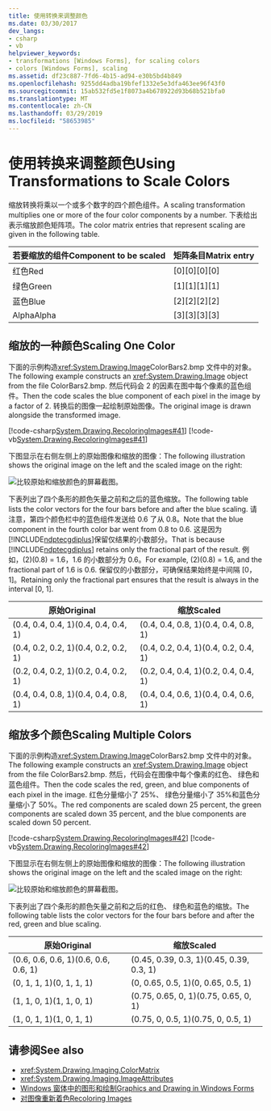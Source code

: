 ```yaml
---
title: 使用转换来调整颜色
ms.date: 03/30/2017
dev_langs:
- csharp
- vb
helpviewer_keywords:
- transformations [Windows Forms], for scaling colors
- colors [Windows Forms], scaling
ms.assetid: df23c887-7fd6-4b15-ad94-e30b5bd4b849
ms.openlocfilehash: 9255dd4adba19bfef1332e5e3dfa463ee96f43f0
ms.sourcegitcommit: 15ab532fd5e1f8073a4b678922d93b68b521bfa0
ms.translationtype: MT
ms.contentlocale: zh-CN
ms.lasthandoff: 03/29/2019
ms.locfileid: "58653985"
---
```

# <a name="using-transformations-to-scale-colors"></a><span data-ttu-id="54d88-102">使用转换来调整颜色</span><span class="sxs-lookup"><span data-stu-id="54d88-102">Using Transformations to Scale Colors</span></span>
<span data-ttu-id="54d88-103">缩放转换将乘以一个或多个数字的四个颜色组件。</span><span class="sxs-lookup"><span data-stu-id="54d88-103">A scaling transformation multiplies one or more of the four color components by a number.</span></span> <span data-ttu-id="54d88-104">下表给出表示缩放颜色矩阵项。</span><span class="sxs-lookup"><span data-stu-id="54d88-104">The color matrix entries that represent scaling are given in the following table.</span></span>  
  
|<span data-ttu-id="54d88-105">若要缩放的组件</span><span class="sxs-lookup"><span data-stu-id="54d88-105">Component to be scaled</span></span>|<span data-ttu-id="54d88-106">矩阵条目</span><span class="sxs-lookup"><span data-stu-id="54d88-106">Matrix entry</span></span>|  
|----------------------------|------------------|  
|<span data-ttu-id="54d88-107">红色</span><span class="sxs-lookup"><span data-stu-id="54d88-107">Red</span></span>|<span data-ttu-id="54d88-108">[0][0]</span><span class="sxs-lookup"><span data-stu-id="54d88-108">[0][0]</span></span>|  
|<span data-ttu-id="54d88-109">绿色</span><span class="sxs-lookup"><span data-stu-id="54d88-109">Green</span></span>|<span data-ttu-id="54d88-110">[1][1]</span><span class="sxs-lookup"><span data-stu-id="54d88-110">[1][1]</span></span>|  
|<span data-ttu-id="54d88-111">蓝色</span><span class="sxs-lookup"><span data-stu-id="54d88-111">Blue</span></span>|<span data-ttu-id="54d88-112">[2][2]</span><span class="sxs-lookup"><span data-stu-id="54d88-112">[2][2]</span></span>|  
|<span data-ttu-id="54d88-113">Alpha</span><span class="sxs-lookup"><span data-stu-id="54d88-113">Alpha</span></span>|<span data-ttu-id="54d88-114">[3][3]</span><span class="sxs-lookup"><span data-stu-id="54d88-114">[3][3]</span></span>|  
  
## <a name="scaling-one-color"></a><span data-ttu-id="54d88-115">缩放的一种颜色</span><span class="sxs-lookup"><span data-stu-id="54d88-115">Scaling One Color</span></span>  
 <span data-ttu-id="54d88-116">下面的示例构造<xref:System.Drawing.Image>ColorBars2.bmp 文件中的对象。</span><span class="sxs-lookup"><span data-stu-id="54d88-116">The following example constructs an <xref:System.Drawing.Image> object from the file ColorBars2.bmp.</span></span> <span data-ttu-id="54d88-117">然后代码会 2 的因素在图中每个像素的蓝色组件。</span><span class="sxs-lookup"><span data-stu-id="54d88-117">Then the code scales the blue component of each pixel in the image by a factor of 2.</span></span> <span data-ttu-id="54d88-118">转换后的图像一起绘制原始图像。</span><span class="sxs-lookup"><span data-stu-id="54d88-118">The original image is drawn alongside the transformed image.</span></span>  
  
 [!code-csharp[System.Drawing.RecoloringImages#41](~/samples/snippets/csharp/VS_Snippets_Winforms/System.Drawing.RecoloringImages/CS/Class1.cs#41)]
 [!code-vb[System.Drawing.RecoloringImages#41](~/samples/snippets/visualbasic/VS_Snippets_Winforms/System.Drawing.RecoloringImages/VB/Class1.vb#41)]  
  
 <span data-ttu-id="54d88-119">下图显示在右侧左侧上的原始图像和缩放的图像：</span><span class="sxs-lookup"><span data-stu-id="54d88-119">The following illustration shows the original image on the left and the scaled image on the right:</span></span>  
  
 ![比较原始和缩放颜色的屏幕截图。](./media/using-transformations-to-scale-colors/four-bar-scale-one-color.png)  
  
 <span data-ttu-id="54d88-121">下表列出了四个条形的颜色矢量之前和之后的蓝色缩放。</span><span class="sxs-lookup"><span data-stu-id="54d88-121">The following table lists the color vectors for the four bars before and after the blue scaling.</span></span> <span data-ttu-id="54d88-122">请注意，第四个颜色栏中的蓝色组件发送给 0.6 了从 0.8。</span><span class="sxs-lookup"><span data-stu-id="54d88-122">Note that the blue component in the fourth color bar went from 0.8 to 0.6.</span></span> <span data-ttu-id="54d88-123">这是因为[!INCLUDE[ndptecgdiplus](../../../../includes/ndptecgdiplus-md.md)]保留仅结果的小数部分。</span><span class="sxs-lookup"><span data-stu-id="54d88-123">That is because [!INCLUDE[ndptecgdiplus](../../../../includes/ndptecgdiplus-md.md)] retains only the fractional part of the result.</span></span> <span data-ttu-id="54d88-124">例如，(2)(0.8) = 1.6，1.6 的小数部分为 0.6。</span><span class="sxs-lookup"><span data-stu-id="54d88-124">For example, (2)(0.8) = 1.6, and the fractional part of 1.6 is 0.6.</span></span> <span data-ttu-id="54d88-125">保留仅的小数部分，可确保结果始终是中间隔 [0，1]。</span><span class="sxs-lookup"><span data-stu-id="54d88-125">Retaining only the fractional part ensures that the result is always in the interval [0, 1].</span></span>  
  
|<span data-ttu-id="54d88-126">原始</span><span class="sxs-lookup"><span data-stu-id="54d88-126">Original</span></span>|<span data-ttu-id="54d88-127">缩放</span><span class="sxs-lookup"><span data-stu-id="54d88-127">Scaled</span></span>|  
|--------------|------------|  
|<span data-ttu-id="54d88-128">(0.4, 0.4, 0.4, 1)</span><span class="sxs-lookup"><span data-stu-id="54d88-128">(0.4, 0.4, 0.4, 1)</span></span>|<span data-ttu-id="54d88-129">(0.4, 0.4, 0.8, 1)</span><span class="sxs-lookup"><span data-stu-id="54d88-129">(0.4, 0.4, 0.8, 1)</span></span>|  
|<span data-ttu-id="54d88-130">(0.4, 0.2, 0.2, 1)</span><span class="sxs-lookup"><span data-stu-id="54d88-130">(0.4, 0.2, 0.2, 1)</span></span>|<span data-ttu-id="54d88-131">(0.4, 0.2, 0.4, 1)</span><span class="sxs-lookup"><span data-stu-id="54d88-131">(0.4, 0.2, 0.4, 1)</span></span>|  
|<span data-ttu-id="54d88-132">(0.2, 0.4, 0.2, 1)</span><span class="sxs-lookup"><span data-stu-id="54d88-132">(0.2, 0.4, 0.2, 1)</span></span>|<span data-ttu-id="54d88-133">(0.2, 0.4, 0.4, 1)</span><span class="sxs-lookup"><span data-stu-id="54d88-133">(0.2, 0.4, 0.4, 1)</span></span>|  
|<span data-ttu-id="54d88-134">(0.4, 0.4, 0.8, 1)</span><span class="sxs-lookup"><span data-stu-id="54d88-134">(0.4, 0.4, 0.8, 1)</span></span>|<span data-ttu-id="54d88-135">(0.4, 0.4, 0.6, 1)</span><span class="sxs-lookup"><span data-stu-id="54d88-135">(0.4, 0.4, 0.6, 1)</span></span>|  
  
## <a name="scaling-multiple-colors"></a><span data-ttu-id="54d88-136">缩放多个颜色</span><span class="sxs-lookup"><span data-stu-id="54d88-136">Scaling Multiple Colors</span></span>  
 <span data-ttu-id="54d88-137">下面的示例构造<xref:System.Drawing.Image>ColorBars2.bmp 文件中的对象。</span><span class="sxs-lookup"><span data-stu-id="54d88-137">The following example constructs an <xref:System.Drawing.Image> object from the file ColorBars2.bmp.</span></span> <span data-ttu-id="54d88-138">然后，代码会在图像中每个像素的红色、 绿色和蓝色组件。</span><span class="sxs-lookup"><span data-stu-id="54d88-138">Then the code scales the red, green, and blue components of each pixel in the image.</span></span> <span data-ttu-id="54d88-139">红色分量缩小了 25%、 绿色分量缩小了 35%和蓝色分量缩小了 50%。</span><span class="sxs-lookup"><span data-stu-id="54d88-139">The red components are scaled down 25 percent, the green components are scaled down 35 percent, and the blue components are scaled down 50 percent.</span></span>  
  
 [!code-csharp[System.Drawing.RecoloringImages#42](~/samples/snippets/csharp/VS_Snippets_Winforms/System.Drawing.RecoloringImages/CS/Class1.cs#42)]
 [!code-vb[System.Drawing.RecoloringImages#42](~/samples/snippets/visualbasic/VS_Snippets_Winforms/System.Drawing.RecoloringImages/VB/Class1.vb#42)]  
  
 <span data-ttu-id="54d88-140">下图显示在右侧左侧上的原始图像和缩放的图像：</span><span class="sxs-lookup"><span data-stu-id="54d88-140">The following illustration shows the original image on the left and the scaled image on the right:</span></span>  
  
 ![比较原始和缩放颜色的屏幕截图。](./media/using-transformations-to-scale-colors/four-bar-scale-multiple-colors.png)  
  
 <span data-ttu-id="54d88-142">下表列出了四个条形的颜色矢量之前和之后的红色、 绿色和蓝色的缩放。</span><span class="sxs-lookup"><span data-stu-id="54d88-142">The following table lists the color vectors for the four bars before and after the red, green and blue scaling.</span></span>  
  
|<span data-ttu-id="54d88-143">原始</span><span class="sxs-lookup"><span data-stu-id="54d88-143">Original</span></span>|<span data-ttu-id="54d88-144">缩放</span><span class="sxs-lookup"><span data-stu-id="54d88-144">Scaled</span></span>|  
|--------------|------------|  
|<span data-ttu-id="54d88-145">(0.6, 0.6, 0.6, 1)</span><span class="sxs-lookup"><span data-stu-id="54d88-145">(0.6, 0.6, 0.6, 1)</span></span>|<span data-ttu-id="54d88-146">(0.45, 0.39, 0.3, 1)</span><span class="sxs-lookup"><span data-stu-id="54d88-146">(0.45, 0.39, 0.3, 1)</span></span>|  
|<span data-ttu-id="54d88-147">(0, 1, 1, 1)</span><span class="sxs-lookup"><span data-stu-id="54d88-147">(0, 1, 1, 1)</span></span>|<span data-ttu-id="54d88-148">(0, 0.65, 0.5, 1)</span><span class="sxs-lookup"><span data-stu-id="54d88-148">(0, 0.65, 0.5, 1)</span></span>|  
|<span data-ttu-id="54d88-149">(1, 1, 0, 1)</span><span class="sxs-lookup"><span data-stu-id="54d88-149">(1, 1, 0, 1)</span></span>|<span data-ttu-id="54d88-150">(0.75, 0.65, 0, 1)</span><span class="sxs-lookup"><span data-stu-id="54d88-150">(0.75, 0.65, 0, 1)</span></span>|  
|<span data-ttu-id="54d88-151">(1, 0, 1, 1)</span><span class="sxs-lookup"><span data-stu-id="54d88-151">(1, 0, 1, 1)</span></span>|<span data-ttu-id="54d88-152">(0.75, 0, 0.5, 1)</span><span class="sxs-lookup"><span data-stu-id="54d88-152">(0.75, 0, 0.5, 1)</span></span>|  
  
## <a name="see-also"></a><span data-ttu-id="54d88-153">请参阅</span><span class="sxs-lookup"><span data-stu-id="54d88-153">See also</span></span>
- <xref:System.Drawing.Imaging.ColorMatrix>
- <xref:System.Drawing.Imaging.ImageAttributes>
- [<span data-ttu-id="54d88-154">Windows 窗体中的图形和绘制</span><span class="sxs-lookup"><span data-stu-id="54d88-154">Graphics and Drawing in Windows Forms</span></span>](graphics-and-drawing-in-windows-forms.md)
- [<span data-ttu-id="54d88-155">对图像重新着色</span><span class="sxs-lookup"><span data-stu-id="54d88-155">Recoloring Images</span></span>](recoloring-images.md)
